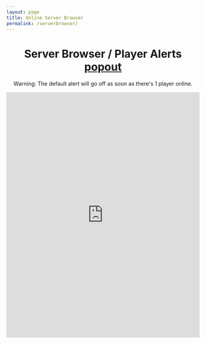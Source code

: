 ```yaml
---
layout: page
title: Online Server Browser
permalink: /serverbrowser/
---
```


<h1 style="width: 100%; text-align: center;">
Server Browser / Player Alerts <a href="http://aims.wasted.ch/tolservers">popout</a>
</h1>

<p style="width: 100%; text-align: center;">
Warning: The default alert will go off as soon as there's 1 player online.
</p>

<iframe src="http://aims.wasted.ch/tolservers" style="border:0; width: 100%; height:640px;"></iframe>

